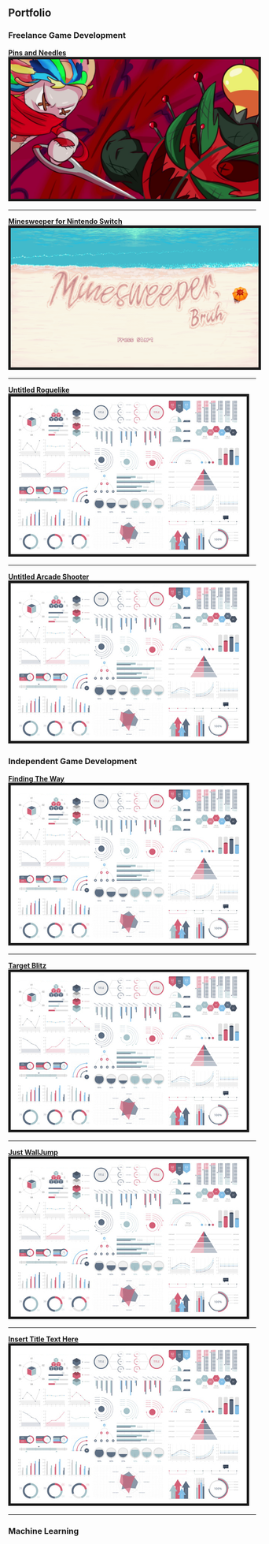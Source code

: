 ## Portfolio

### Freelance Game Development

[**Pins and Needles**](/PinsAndNeedles)
<img src="images/PinsAndNeedles/TrailerSS.jpg" border="5"/> 

---
[**Minesweeper for Nintendo Switch**](/Minesweeper)
<img src="images/MineSweeper/Screenshot_2.png" border="5"/>

---
[**Untitled Roguelike**](/Minesweeper)
<img src="images/dummy_thumbnail.jpg?raw=true" border="5"/>

---
[**Untitled Arcade Shooter**](/Projects/PinsAndNeedles)
<img src="images/dummy_thumbnail.jpg?raw=true" border="5"/>

### Independent Game Development
[**Finding The Way**](/Projects/PinsAndNeedles)
<img src="images/dummy_thumbnail.jpg?raw=true" border="5"/>

---

[**Target Blitz**](/Projects/PinsAndNeedles)
<img src="images/dummy_thumbnail.jpg?raw=true" border="5"/>

---

[**Just WallJump**](/Projects/PinsAndNeedles)
<img src="images/dummy_thumbnail.jpg?raw=true" border="5"/>

---

[**Insert Title Text Here**](/Projects/PinsAndNeedles)
<img src="images/dummy_thumbnail.jpg?raw=true" border="5"/>

---

### Machine Learning




